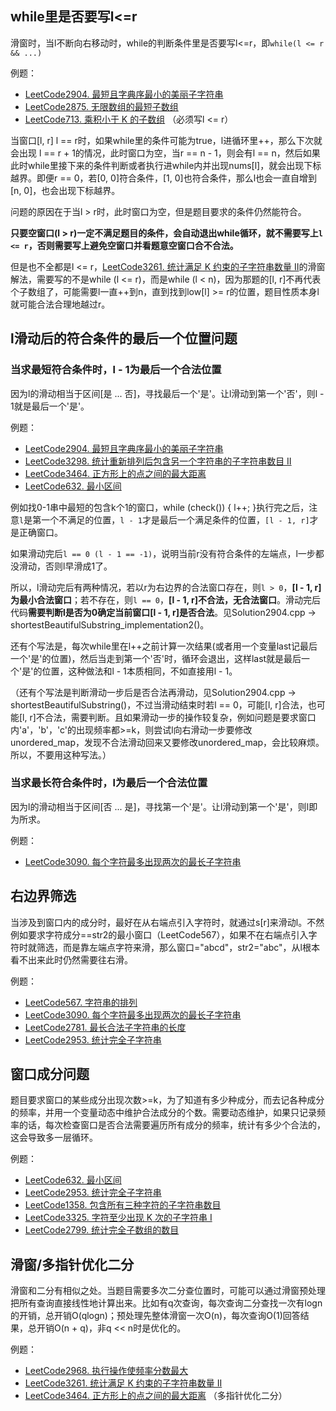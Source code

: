 ## while里是否要写l<=r

滑窗时，当l不断向右移动时，while的判断条件里是否要写l<=r，即`while(l <= r && ...)`

例题：
* [LeetCode2904. 最短且字典序最小的美丽子字符串](https://leetcode.cn/problems/shortest-and-lexicographically-smallest-beautiful-string/)
* [LeetCode2875. 无限数组的最短子数组](https://leetcode.cn/problems/minimum-size-subarray-in-infinite-array/)
* [LeetCode713. 乘积小于 K 的子数组](https://leetcode.cn/problems/subarray-product-less-than-k/) （必须写l <= r）

当窗口[l, r] l == r时，如果while里的条件可能为true，l进循环里++，那么下次就会出现 l == r + 1的情况，此时窗口为空，当r == n - 1，则会有l == n，然后如果此时while里接下来的条件判断或者执行进while内并出现nums[l]，就会出现下标越界。即便r == 0，若[0, 0]符合条件，[1, 0]也符合条件，那么l也会一直自增到[n, 0]，也会出现下标越界。

问题的原因在于当l > r时，此时窗口为空，但是题目要求的条件仍然能符合。

**只要空窗口(l > r)一定不满足题目的条件，会自动退出while循环，就不需要写上`l <= r`，否则需要写上避免空窗口并看题意空窗口合不合法。**

但是也不全都是l <= r，[LeetCode3261. 统计满足 K 约束的子字符串数量 II](https://leetcode.cn/problems/count-substrings-that-satisfy-k-constraint-ii/)的滑窗解法，需要写的不是while (l <= r)，而是while (l < n)，因为那题的[l, r]不再代表个子数组了，可能需要l一直++到n，直到找到low[l] >= r的位置，题目性质本身l就可能合法合理地越过r。

## l滑动后的符合条件的最后一个位置问题

### 当求最短符合条件时，l - 1为最后一个合法位置
因为l的滑动相当于区间[是 ... 否]，寻找最后一个'是'。让l滑动到第一个'否'，则l - 1就是最后一个'是'。

例题：
* [LeetCode2904. 最短且字典序最小的美丽子字符串](https://leetcode.cn/problems/shortest-and-lexicographically-smallest-beautiful-string/)
* [LeetCode3298. 统计重新排列后包含另一个字符串的子字符串数目 II](https://leetcode.cn/problems/count-substrings-that-can-be-rearranged-to-contain-a-string-ii/)
* [LeetCode3464. 正方形上的点之间的最大距离](https://leetcode.cn/problems/maximize-the-distance-between-points-on-a-square/)
* [LeetCode632. 最小区间](https://leetcode.cn/problems/smallest-range-covering-elements-from-k-lists/)

例如找0-1串中最短的包含k个1的窗口，while (check()) { l++; }执行完之后，注意`l`是第一个不满足的位置，`l - 1`才是最后一个满足条件的位置，`[l - 1, r]`才是正确窗口。

如果滑动完后`l == 0 (l - 1 == -1)`，说明当前r没有符合条件的左端点，l一步都没滑动，否则l早滑成1了。

所以，l滑动完后有两种情况，若以r为右边界的合法窗口存在，则`l > 0`，**[l - 1, r]为最小合法窗口**；若不存在，则`l == 0`，**[l - 1, r]不合法，无合法窗口**。滑动完后代码**需要判断l是否为0确定当前窗口[l - 1, r]是否合法**。见Solution2904.cpp -> shortestBeautifulSubstring_implementation2()。

还有个写法是，每次while里在l++之前计算一次结果(或者用一个变量last记最后一个'是'的位置)，然后当走到第一个'否'时，循环会退出，这样last就是最后一个'是'的位置，这种做法和l - 1本质相同，不如直接用l - 1。

（还有个写法是判断滑动一步后是否合法再滑动，见Solution2904.cpp -> shortestBeautifulSubstring()，不过当滑动结束时若l == 0，可能[l, r]合法，也可能[l, r]不合法，需要判断。且如果滑动一步的操作较复杂，例如问题是要求窗口内'a'，'b'，'c'的出现频率都>=k，则尝试l向右滑动一步要修改unordered_map，发现不合法滑动回来又要修改unordered_map，会比较麻烦。所以，不要用这种写法。）


### 当求最长符合条件时，l为最后一个合法位置
因为l的滑动相当于区间[否 ... 是]，寻找第一个'是'。让l滑动到第一个'是'，则l即为所求。

例题：
* [LeetCode3090. 每个字符最多出现两次的最长子字符串](https://leetcode.cn/problems/maximum-length-substring-with-two-occurrences/)

## 右边界筛选

当涉及到窗口内的成分时，最好在从右端点引入字符时，就通过s[r]来滑动l。不然例如要求字符成分==str2的最小窗口（LeetCode567），如果不在右端点引入字符时就筛选，而是靠左端点字符来滑，那么窗口="abcd"，str2="abc"，从l根本看不出来此时仍然需要往右滑。

例题：
* [LeetCode567. 字符串的排列](https://leetcode.cn/problems/permutation-in-string/)
* [LeetCode3090. 每个字符最多出现两次的最长子字符串](https://leetcode.cn/problems/maximum-length-substring-with-two-occurrences/)
* [LeetCode2781. 最长合法子字符串的长度](https://leetcode.cn/problems/length-of-the-longest-valid-substring/)
* [LeetCode2953. 统计完全子字符串](https://leetcode.cn/problems/count-complete-substrings/)

## 窗口成分问题
题目要求窗口的某些成分出现次数>=k，为了知道有多少种成分，而去记各种成分的频率，并用一个变量动态中维护合法成分的个数。需要动态维护，如果只记录频率的话，每次检查窗口是否合法需要遍历所有成分的频率，统计有多少个合法的，这会导致多一层循环。

例题：
* [LeetCode632. 最小区间](https://leetcode.cn/problems/smallest-range-covering-elements-from-k-lists/)
* [LeetCode2953. 统计完全子字符串](https://leetcode.cn/problems/count-complete-substrings/)
* [LeetCode1358. 包含所有三种字符的子字符串数目](https://leetcode.cn/problems/number-of-substrings-containing-all-three-characters/)
* [LeetCode3325. 字符至少出现 K 次的子字符串 I](https://leetcode.cn/problems/count-substrings-with-k-frequency-characters-i/)
* [LeetCode2799. 统计完全子数组的数目](https://leetcode.cn/problems/count-complete-subarrays-in-an-array/)

## 滑窗/多指针优化二分
滑窗和二分有相似之处。当题目需要多次二分查位置时，可能可以通过滑窗预处理把所有查询直接线性地计算出来。比如有q次查询，每次查询二分查找一次有logn的开销，总开销O(qlogn)；预处理先整体滑窗一次O(n)，每次查询O(1)回答结果，总开销O(n + q)，非q << n时是优化的。

例题：
* [LeetCode2968. 执行操作使频率分数最大](https://leetcode.cn/problems/apply-operations-to-maximize-frequency-score/)
* [LeetCode3261. 统计满足 K 约束的子字符串数量 II](https://leetcode.cn/problems/count-substrings-that-satisfy-k-constraint-ii/)
* [LeetCode3464. 正方形上的点之间的最大距离](https://leetcode.cn/problems/maximize-the-distance-between-points-on-a-square/) （多指针优化二分）